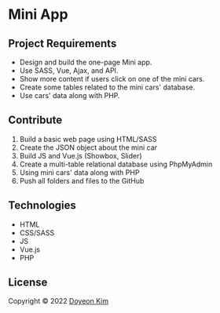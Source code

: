 # Mini App

## Project Requirements

- Design and build the one-page Mini app.
- Use SASS, Vue, Ajax, and API.
- Show more content if users click on one of the mini cars.
- Create some tables related to the mini cars' database.
- Use cars' data along with PHP.


## Contribute

1. Build a basic web page using HTML/SASS
2. Create the JSON object about the mini car
3. Build JS and Vue.js (Showbox, Slider)
4. Create a multi-table relational database using PhpMyAdmin
5. Using mini cars' data along with PHP
6. Push all folders and files to the GitHub


## Technologies

- HTML
- CSS/SASS
- JS
- Vue.js
- PHP


## License
Copyright © 2022 [Doyeon Kim](https://github.com/Doyeon-k-fanshawe/miniApp)
